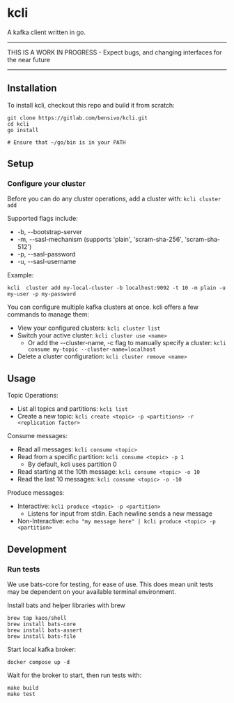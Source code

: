 # kcli
A kafka client written in go.

------------
THIS IS A WORK IN PROGRESS - Expect bugs, and changing interfaces for the near future

------------

## Installation
To install kcli, checkout this repo and build it from scratch:
```
git clone https://gitlab.com/bensivo/kcli.git
cd kcli
go install 

# Ensure that ~/go/bin is in your PATH
```

## Setup

### Configure your cluster
Before you can do any cluster operations, add a cluster with: ``` kcli cluster add ```

Supported flags include:
- -b, --bootstrap-server
- -m, --sasl-mechanism  (supports 'plain', 'scram-sha-256', 'scram-sha-512')
- -p, --sasl-password
- -u, --sasl-username

Example: 
```
kcli  cluster add my-local-cluster -b localhost:9092 -t 10 -m plain -u my-user -p my-password
```

You can configure multiple kafka clusters at once. kcli offers a few commands to manage them: 
- View your configured clusters: `kcli cluster list`
- Switch your active cluster: `kcli cluster use <name>`
    - Or add the --cluster-name, -c flag to manually specify a cluster: `kcli consume my-topic --cluster-name=localhost`
- Delete a cluster configuration: `kcli cluster remove <name>`

## Usage
Topic Operations:
- List all topics and partitions: `kcli list`
- Create a new topic: `kcli create <topic> -p <partitions> -r <replication factor>`

Consume messages:
- Read all messages: ```kcli consume <topic>```
- Read from a specific partition: ```kcli consume <topic> -p 1```
    - By default, kcli uses partition 0
- Read starting at the 10th message: ```kcli consume <topic> -o 10```
- Read the last 10 messages: ```kcli consume <topic> -o -10```

Produce messages:
- Interactive: ```kcli produce <topic> -p <partition>```
    - Listens for input from stdin. Each newline sends a new message
- Non-Interactive: ```echo "my message here" | kcli produce <topic> -p <partition>```

## Development
### Run tests
We use bats-core for testing, for ease of use. This does mean unit tests may be dependent on your available terminal environment.

Install bats and helper libraries with brew
```
brew tap kaos/shell
brew install bats-core
brew install bats-assert
brew install bats-file
```

Start local kafka broker:
```
docker compose up -d
```

Wait for the broker to start, then run tests with:
```
make build
make test
```
